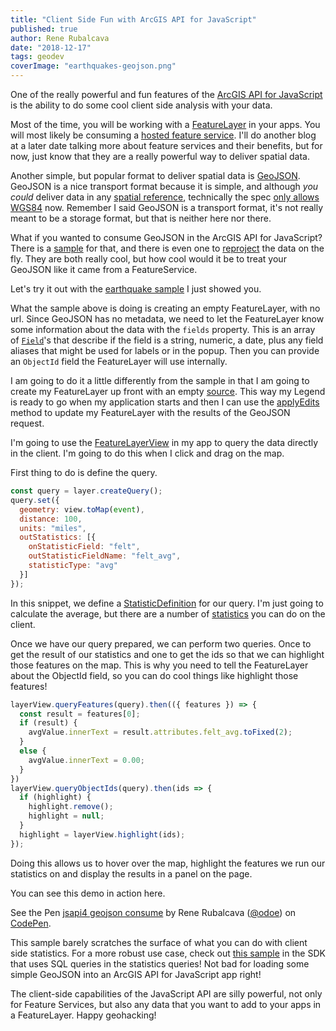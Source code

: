 ```yaml
---
title: "Client Side Fun with ArcGIS API for JavaScript"
published: true
author: Rene Rubalcava
date: "2018-12-17"
tags: geodev
coverImage: "earthquakes-geojson.png"
---
```


One of the really powerful and fun features of the [ArcGIS API for JavaScript](https://developers.arcgis.com/javascript/index.html) is the ability to do some cool client side analysis with your data.

Most of the time, you will be working with a [FeatureLayer](https://developers.arcgis.com/javascript/latest/api-reference/esri-layers-FeatureLayer.html) in your apps. You will most likely be consuming a [hosted feature service](https://doc.arcgis.com/en/arcgis-online/manage-data/publish-features.htm). I'll do another blog at a later date talking more about feature services and their benefits, but for now, just know that they are a really powerful way to deliver spatial data.

Another simple, but popular format to deliver spatial data is [GeoJSON](http://geojson.org/). GeoJSON is a nice transport format because it is simple, and although _you could_ deliver data in any [spatial reference](http://spatialreference.org/), technically the spec [only allows WGS84](https://tools.ietf.org/html/rfc7946#appendix-B) now. Remember I said GeoJSON is a transport format, it's not really meant to be a storage format, but that is neither here nor there.

What if you wanted to consume GeoJSON in the ArcGIS API for JavaScript? There is a [sample](https://developers.arcgis.com/javascript/latest/sample-code/layers-featurelayer-collection/index.html) for that, and there is even one to [reproject](https://developers.arcgis.com/javascript/latest/sample-code/client-projection/index.html) the data on the fly. They are both really cool, but how cool would it be to treat your GeoJSON like it came from a FeatureService.

Let's try it out with the [earthquake sample](https://developers.arcgis.com/javascript/latest/sample-code/layers-featurelayer-collection/index.html) I just showed you.

What the sample above is doing is creating an empty FeatureLayer, with no url. Since GeoJSON has no metadata, we need to let the FeatureLayer know some information about the data with the `fields` property. This is an array of [`Field`](https://developers.arcgis.com/javascript/latest/api-reference/esri-layers-support-Field.html)'s that describe if the field is a string, numeric, a date, plus any field aliases that might be used for labels or in the popup. Then you can provide an `ObjectId` field the FeatureLayer will use internally.

I am going to do it a little differently from the sample in that I am going to create my FeatureLayer up front with an empty [source](https://developers.arcgis.com/javascript/latest/api-reference/esri-layers-FeatureLayer.html#source). This way my Legend is ready to go when my application starts and then I can use the [applyEdits](https://developers.arcgis.com/javascript/latest/api-reference/esri-layers-FeatureLayer.html#applyEdits) method to update my FeatureLayer with the results of the GeoJSON request.

I'm going to use the [FeatureLayerView](https://developers.arcgis.com/javascript/latest/api-reference/esri-views-layers-FeatureLayerView.html) in my app to query the data directly in the client. I'm going to do this when I click and drag on the map.

First thing to do is define the query.

```js
const query = layer.createQuery();
query.set({
  geometry: view.toMap(event),
  distance: 100,
  units: "miles",
  outStatistics: [{
    onStatisticField: "felt",
    outStatisticFieldName: "felt_avg",
    statisticType: "avg"
  }]
});
```

In this snippet, we define a [StatisticDefinition](https://developers.arcgis.com/javascript/latest/api-reference/esri-tasks-support-StatisticDefinition.html) for our query. I'm just going to calculate the average, but there are a number of [statistics](https://developers.arcgis.com/javascript/latest/api-reference/esri-tasks-support-StatisticDefinition.html#statisticType) you can do on the client.

Once we have our query prepared, we can perform two queries. Once to get the result of our statistics and one to get the ids so that we can highlight those features on the map. This is why you need to tell the FeatureLayer about the ObjectId field, so you can do cool things like highlight those features!  

```js
layerView.queryFeatures(query).then(({ features }) => {
  const result = features[0];
  if (result) {
    avgValue.innerText = result.attributes.felt_avg.toFixed(2);
  }
  else {
    avgValue.innerText = 0.00;
  }
})
layerView.queryObjectIds(query).then(ids => {
  if (highlight) {
    highlight.remove();
    highlight = null;
  }
  highlight = layerView.highlight(ids);
});
```

Doing this allows us to hover over the map, highlight the features we run our statistics on and display the results in a panel on the page.

You can see this demo in action here.

<p data-height="532" data-theme-id="31222" data-slug-hash="LMZvNq" data-default-tab="result" data-user="odoe" data-pen-title="jsapi4 geojson consume" data-preview="true" class="codepen">See the Pen <a href="https://codepen.io/odoe/pen/LMZvNq/">jsapi4 geojson consume</a> by Rene Rubalcava (<a href="https://codepen.io/odoe">@odoe</a>) on <a href="https://codepen.io">CodePen</a>.</p>
<script async src="https://static.codepen.io/assets/embed/ei.js"></script>

This sample barely scratches the surface of what you can do with client side statistics. For a more robust use case, check out [this sample](https://developers.arcgis.com/javascript/latest/sample-code/sandbox/index.html?sample=featurelayerview-query-distance) in the SDK that uses SQL queries in the statistics queries! Not bad for loading some simple GeoJSON into an ArcGIS API for JavaScript app right!

The client-side capabilities of the JavaScript API are silly powerful, not only for Feature Services, but also any data that you want to add to your apps in a FeatureLayer. Happy geohacking!
